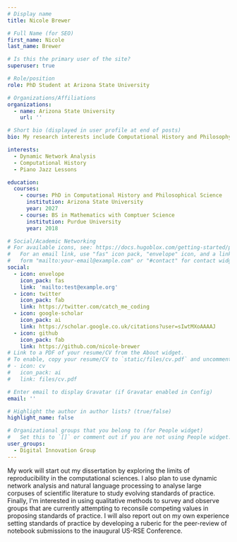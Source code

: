```yaml
---
# Display name
title: Nicole Brewer

# Full Name (for SEO)
first_name: Nicole
last_name: Brewer

# Is this the primary user of the site?
superuser: true

# Role/position
role: PhD Student at Arizona State University

# Organizations/Affiliations
organizations:
  - name: Arizona State University
    url: ''

# Short bio (displayed in user profile at end of posts)
bio: My research interests include Computational History and Philosophy of Science!

interests:
  - Dynamic Network Analysis
  - Computational History
  - Piano Jazz Lessons

education:
  courses:
    - course: PhD in Computational History and Philosophical Science
      institution: Arizona State University
      year: 2027
    - course: BS in Mathematics with Comptuer Science
      institution: Purdue University
      year: 2018

# Social/Academic Networking
# For available icons, see: https://docs.hugoblox.com/getting-started/page-builder/#icons
#   For an email link, use "fas" icon pack, "envelope" icon, and a link in the
#   form "mailto:your-email@example.com" or "#contact" for contact widget.
social:
  - icon: envelope
    icon_pack: fas
    link: 'mailto:test@example.org'
  - icon: twitter
    icon_pack: fab
    link: https://twitter.com/catch_me_coding
  - icon: google-scholar
    icon_pack: ai
    link: https://scholar.google.co.uk/citations?user=sIwtMXoAAAAJ
  - icon: github
    icon_pack: fab
    link: https://github.com/nicole-brewer
# Link to a PDF of your resume/CV from the About widget.
# To enable, copy your resume/CV to `static/files/cv.pdf` and uncomment the lines below.
# - icon: cv
#   icon_pack: ai
#   link: files/cv.pdf

# Enter email to display Gravatar (if Gravatar enabled in Config)
email: ''

# Highlight the author in author lists? (true/false)
highlight_name: false

# Organizational groups that you belong to (for People widget)
#   Set this to `[]` or comment out if you are not using People widget.
user_groups:
  - Digital Innovation Group
---
```


My work will start out my dissertation by exploring the limits of reproducibility in the computational sciences. I also plan to use dynamic network analysis and natural language processing to analyse large corpuses of scientific literature to study evolving standards of practice. Finally, I'm interested in using qualitative methods to survey and observe groups that are currently attempting to reconsile competing values in proposing standards of practice. I will also report out on my own experience setting standards of practice by developing a ruberic for the peer-review of notebook submissions to the inaugural US-RSE Conference.